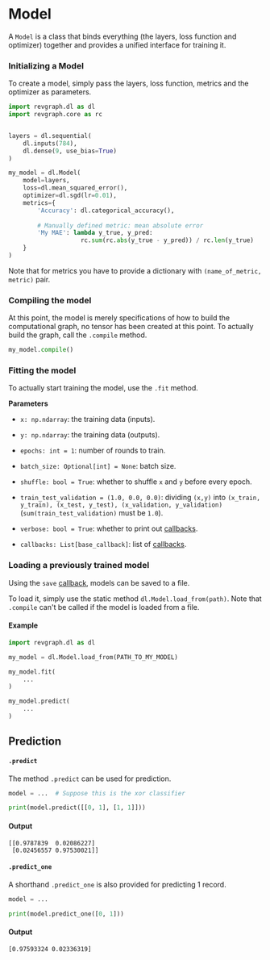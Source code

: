 # Model

A `Model` is a class that binds everything (the layers, loss function and optimizer) together
and provides a unified interface for training it.

### Initializing a Model

To create a model, simply pass the layers, loss function, metrics and the optimizer as parameters.

```python
import revgraph.dl as dl
import revgraph.core as rc


layers = dl.sequential(
    dl.inputs(784),
    dl.dense(9, use_bias=True)
)

my_model = dl.Model(
    model=layers,
    loss=dl.mean_squared_error(),
    optimizer=dl.sgd(lr=0.01),
    metrics={
        'Accuracy': dl.categorical_accuracy(),
        
        # Manually defined metric: mean absolute error
        'My MAE': lambda y_true, y_pred: 
                    rc.sum(rc.abs(y_true - y_pred)) / rc.len(y_true)
    }
)
``` 

Note that for metrics you have to provide a dictionary with `(name_of_metric, metric)` pair.


### Compiling the model

At this point, the model is merely specifications of how to build the computational graph,
no tensor has been created at this point. To actually build the graph, 
call the `.compile` method.

```python
my_model.compile()
```

### Fitting the model

To actually start training the model, use the `.fit` method.

**Parameters**

+ `x: np.ndarray`: the training data (inputs).
+ `y: np.ndarray`: the training data (outputs).
+ `epochs: int = 1`: number of rounds to train.
+ `batch_size: Optional[int] = None`: batch size.
+ `shuffle: bool = True`: whether to shuffle `x` and `y` before every epoch.
+ `train_test_validation = (1.0, 0.0, 0.0)`: dividing `(x,y)` into `(x_train, y_train), (x_test, y_test), (x_validation, y_validation)` (`sum(train_test_validation)` must be `1.0`).
 
+ `verbose: bool = True`: whether to print out [callbacks](./08-callbacks.md).
+ `callbacks: List[base_callback]`: list of [callbacks](./08-callbacks.md).

### Loading a previously trained model

Using the `save` [callback](./08-callbacks.md), models can be saved to a file.

To load it, simply use the static method `dl.Model.load_from(path)`.
Note that `.compile` can't be called if the model is loaded from a file.

#### Example

```python
import revgraph.dl as dl

my_model = dl.Model.load_from(PATH_TO_MY_MODEL)

my_model.fit(
    ...
)

my_model.predict(
    ...
)
```

## Prediction

#### `.predict`

The method `.predict` can be used for prediction.

```python
model = ...  # Suppose this is the xor classifier

print(model.predict([[0, 1], [1, 1]]))
```

#### Output

```text
[[0.9787839  0.02086227]
 [0.02456557 0.97530021]]
```

#### `.predict_one`

A shorthand `.predict_one` is also provided for predicting 1 record.

```python
model = ...

print(model.predict_one([0, 1]))
```

#### Output

```text
[0.97593324 0.02336319]
```

